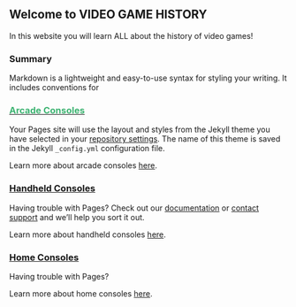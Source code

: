 ## Welcome to VIDEO GAME HISTORY

In this website you will learn ALL about the history of video games!

### Summary

Markdown is a lightweight and easy-to-use syntax for styling your writing. It includes conventions for

### [<span style="color:MediumSeaGreen"> Arcade Consoles </span>](/jacob_page.md)

Your Pages site will use the layout and styles from the Jekyll theme you have selected in your [repository settings](https://github.com/KemalBulut/TCMG412Project2/settings). The name of this theme is saved in the Jekyll `_config.yml` configuration file.

Learn more about arcade consoles [here](/jacob_page.md).

### [Handheld Consoles](/hannah_page.md)

Having trouble with Pages? Check out our [documentation](https://docs.github.com/categories/github-pages-basics/) or [contact support](https://support.github.com/contact) and we’ll help you sort it out.

Learn more about handheld consoles [here](/hannah_page.md).

### [Home Consoles](/andy_page.md)

Having trouble with Pages? 

Learn more about home consoles [here](/andy_page.md).
